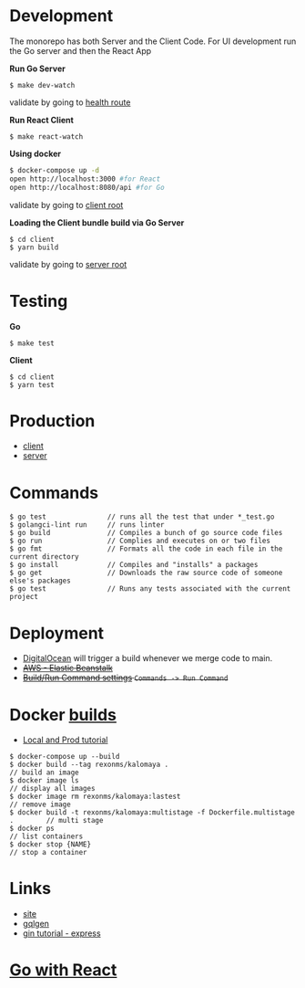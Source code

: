 # Development

The monorepo has both Server and the Client Code. For UI development run the Go server and then the React App

**Run Go Server**

```
$ make dev-watch
```

validate by going to [health route](http://localhost:8080/health)

**Run React Client**

```
$ make react-watch
```

**Using docker**

```bash
$ docker-compose up -d
open http://localhost:3000 #for React
open http://localhost:8080/api #for Go
```

validate by going to [client root](http://localhost:3000)

**Loading the Client bundle build via Go Server**

```
$ cd client
$ yarn build
```

validate by going to [server root](http://localhost:8080)

# Testing

**Go**

```
$ make test
```

**Client**

```
$ cd client
$ yarn test

```

# Production

- [client](https://kalomaya.com)
- [server](https://api.kalomaya.com/health)

# Commands

```
$ go test               // runs all the test that under *_test.go
$ golangci-lint run     // runs linter
$ go build              // Compiles a bunch of go source code files
$ go run                // Complies and executes on or two files
$ go fmt                // Formats all the code in each file in the current directory
$ go install            // Compiles and "installs" a packages
$ go get                // Downloads the raw source code of someone else's packages
$ go test               // Runs any tests associated with the current project
```

# Deployment

- [DigitalOcean](https://cloud.digitalocean.com/apps/a84ca4a3-00f1-4d72-b564-ce2ebf32c56b/overview?i=6e90ac) will trigger a build whenever we merge code to main.
- ~~[AWS - Elastic Beanstalk](https://us-east-1.console.aws.amazon.com/elasticbeanstalk/home?region=us-east-1#/gettingStarted)~~
- ~~[Build/Run Command settings](https://cloud.digitalocean.com/apps/a84ca4a3-00f1-4d72-b564-ce2ebf32c56b/settings/kalomaya?i=6e90ac) `Commands -> Run Command`~~

# Docker [builds](https://docs.docker.com/language/golang/build-images/)

- [Local and Prod tutorial](https://semaphoreci.com/community/tutorials/how-to-deploy-a-go-web-application-with-docker)

```
$ docker-compose up --build
$ docker build --tag rexonms/kalomaya .                                         // build an image
$ docker image ls                                                               // display all images
$ docker image rm rexonms/kalomaya:lastest                                      // remove image
$ docker build -t rexonms/kalomaya:multistage -f Dockerfile.multistage .        // multi stage
$ docker ps                                                                     // list containers
$ docker stop {NAME}                                                            // stop a container
```

# Links

- [site](https://kalomaya-go-9vrl2.ondigitalocean.app/)
- [gqlgen](https://gqlgen.com/getting-started/)
- [gin tutorial - express](https://www.youtube.com/watch?v=LOn1GUsjOF4&ab_channel=DavidAlsh)

# [Go with React](https://medium.com/@synapticsynergy/serving-a-react-app-with-golang-using-gin-c6402ee64a4b)
